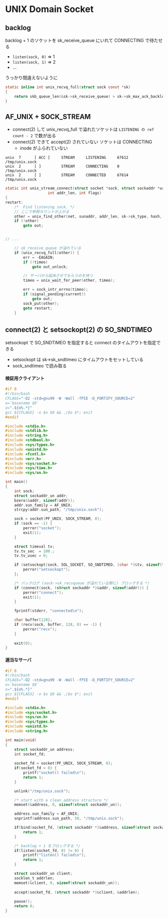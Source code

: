 # UNIX Domain Socket

## backlog

backlog + 1 のソケットを sk_receive_queue にいれて CONNECTING で待たせる

 * `listen(sock, 0)` => 1
 * `listen(sock, 1)` => 2
 * ...

うっかり間違えないように 

```c 
static inline int unix_recvq_full(struct sock const *sk)
{
	return skb_queue_len(&sk->sk_receive_queue) > sk->sk_max_ack_backlog;
}
``` 

## AF_UNIX + SOCK_STREAM

 * connect(2) して unix_recvq_full で溢れたソケットは `LISTENING の ref count - 2` で数が出る
 * connect(2) できて accept(2) されていない ソケットは CONNECTING
   * inode がふられていない
 
```
unix  7      [ ACC ]     STREAM     LISTENING     67612  /tmp/unix.sock
unix  2      [ ]         STREAM     CONNECTING    0      /tmp/unix.sock
unix  2      [ ]         STREAM     CONNECTED     67614  /tmp/unix.sock
```

```c
static int unix_stream_connect(struct socket *sock, struct sockaddr *uaddr,
			       int addr_len, int flags)
{
restart:
	/*  Find listening sock. */
    // ここで参照カウントが上がる
	other = unix_find_other(net, sunaddr, addr_len, sk->sk_type, hash, &err);
	if (!other)
		goto out;


// ...

    // sk_receive_queue が溢れている
	if (unix_recvq_full(other)) {
		err = -EAGAIN;
		if (!timeo)
			goto out_unlock;

        // サーバから起床させてもらうのを待つ
		timeo = unix_wait_for_peer(other, timeo);

		err = sock_intr_errno(timeo);
		if (signal_pending(current))
			goto out;
		sock_put(other);
		goto restart;
	}
```

## connect(2) と setsockopt(2) の SO_SNDTIMEO

setsockopt で SO_SNDTIMEO を指定すると connect のタイムアウトを指定できる

 * setsockopt は sk->sk_sndtimeo にタイムアウトをセットしている
 * sock_sndtimeo で読み取る

#### 検証用クライアント

```c
#if 0
#!/bin/bash
CFLAGS="-O2 -std=gnu99 -W -Wall -fPIE -D_FORTIFY_SOURCE=2"
o=`basename $0`
o=".${o%.*}"
gcc ${CFLAGS} -o $o $0 && ./$o $*; exit
#endif

#include <stdio.h>
#include <stdlib.h>
#include <string.h>
#include <stdbool.h>
#include <sys/types.h>
#include <unistd.h>
#include <fcntl.h>
#include <err.h>
#include <sys/socket.h>
#include <sys/time.h>
#include <sys/un.h>

int main()
{
	int sock;
	struct sockaddr_un addr;
	bzero(&addr, sizeof(addr));
	addr.sun_family = AF_UNIX;
	strcpy(addr.sun_path, "/tmp/unix.sock");

	sock = socket(PF_UNIX, SOCK_STREAM, 0);
	if (sock == -1) {
		perror("socket");
		exit(1);
	}

	struct timeval tv;
	tv.tv_sec  = 100.;
	tv.tv_usec = 0;

	if (setsockopt(sock, SOL_SOCKET, SO_SNDTIMEO, (char *)&tv, sizeof(tv))) {
		perror("setsockopt");
	};

	/* バックログ (sock->sk_recvqueue が溢れている際に) ブロックする */
	if (connect(sock, (struct sockaddr *)&addr, sizeof(addr))) {
		perror("connect");
		exit(1);
	}

	fprintf(stderr, "connected\n");

	char buffer[128];
	if (recv(sock, buffer, 128, 0) == -1) {
		perror("recv");
	}
	
	exit(0);
}
```

#### 適当なサーバ

```c
#if 0
#!/bin/bash
CFLAGS="-O2 -std=gnu99 -W -Wall -fPIE -D_FORTIFY_SOURCE=2"
o=`basename $0`
o=".${o%.*}"
gcc ${CFLAGS} -o $o $0 && ./$o $*; exit
#endif

#include <stdio.h>
#include <sys/socket.h>
#include <sys/un.h>
#include <sys/types.h>
#include <unistd.h>
#include <string.h>

int main(void)
{
	struct sockaddr_un address;
	int socket_fd;
	
	socket_fd = socket(PF_UNIX, SOCK_STREAM, 0);
	if(socket_fd < 0) {
		printf("socket() failed\n");
		return 1;
	}

	unlink("/tmp/unix.sock");

	/* start with a clean address structure */
	memset(&address, 0, sizeof(struct sockaddr_un));

	address.sun_family = AF_UNIX;
	snprintf(address.sun_path, 50, "/tmp/unix.sock");

	if(bind(socket_fd, (struct sockaddr *)&address, sizeof(struct sockaddr_un)) != 0) {			printf("bind() failed\n");
		return 1;
	}

	/* backlog + 1 をブロックする */
	if(listen(socket_fd, 0) != 0) {
		printf("listen() failed\n");
		return 1;
	}

	struct sockaddr_un client;
	socklen_t addrlen;
	memset(&client, 0, sizeof(struct sockaddr_un));
		
	accept(socket_fd, (struct sockaddr *)&client, &addrlen);
	
	pause();
	return 0;
}
```